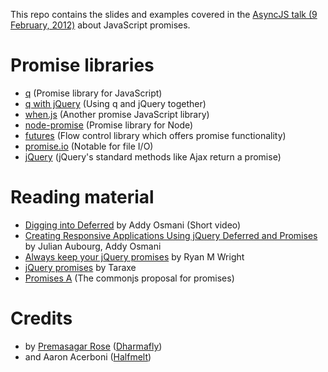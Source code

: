 This repo contains the slides and examples covered in the [AsyncJS talk (9 February, 2012)](http://asyncjs.com/promises/) about JavaScript promises.

# Promise libraries #

- [q](https://github.com/kriskowal/q) (Promise library for JavaScript)
- [q with jQuery](https://github.com/kriskowal/q/wiki/jQuery) (Using q and jQuery together)
- [when.js](https://github.com/briancavalier/when.js) (Another promise JavaScript library)
- [node-promise](https://github.com/kriszyp/node-promise) (Promise library for Node)
- [futures](https://github.com/coolaj86/futures) (Flow control library which offers promise functionality)
- [promise.io](https://github.com/kriszyp/promised-io) (Notable for file I/O)
- [jQuery](http://api.jquery.com/category/deferred-object/) (jQuery's standard methods like Ajax return a promise)

# Reading material #

- [Digging into Deferred](http://addyosmani.com/blog/digging-into-deferreds-1/) by Addy Osmani (Short video)
- [Creating Responsive Applications Using jQuery Deferred and Promises](http://msdn.microsoft.com/en-us/scriptjunkie/gg723713.aspx) by Julian Aubourg, Addy Osmani
- [Always keep your jQuery promises](http://www.ryanmwright.com/2011/09/06/always-keep-your-jquery-promises/) by Ryan M Wright
- [jQuery promises](http://taraxe.wordpress.com/2011/12/13/jquery-promises/) by Taraxe
- [Promises A](http://wiki.commonjs.org/wiki/Promises/A) (The commonjs proposal for promises)

# Credits #

- by [Premasagar Rose](http://premasagar.com) ([Dharmafly](http://dharmafly.com))
- and Aaron Acerboni ([Halfmelt](http://halfmelt.com))